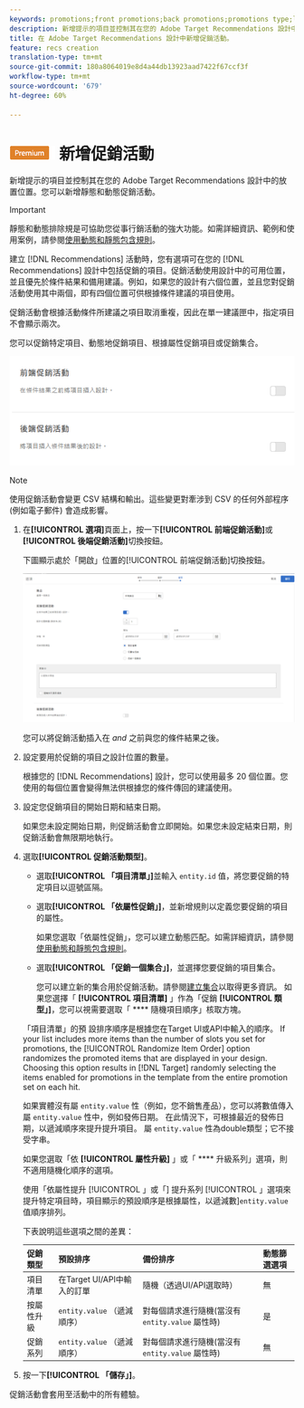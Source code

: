 ```yaml
---
keywords: promotions;front promotions;back promotions;promotions type;list of items;promote by attribute;promote a collection
description: 新增提示的項目並控制其在您的 Adobe Target Recommendations 設計中的放置位置。您可以新增靜態和動態促銷活動。
title: 在 Adobe Target Recommendations 設計中新增促銷活動。
feature: recs creation
translation-type: tm+mt
source-git-commit: 180a8064019e8d4a44db13923aad7422f67ccf3f
workflow-type: tm+mt
source-wordcount: '679'
ht-degree: 60%

---
```



# ![PREMIUM](/help/assets/premium.png) 新增促銷活動

新增提示的項目並控制其在您的 Adobe Target Recommendations 設計中的放置位置。您可以新增靜態和動態促銷活動。

>[!IMPORTANT]
>
>靜態和動態排除規是可協助您從事行銷活動的強大功能。如需詳細資訊、範例和使用案例，請參閱[使用動態和靜態包含規則](/help/c-recommendations/c-algorithms/use-dynamic-and-static-inclusion-rules.md#concept_4CB5C0FA705D4E449BD0B37B3D987F9F)。

建立 [!DNL Recommendations] 活動時，您有選項可在您的 [!DNL Recommendations] 設計中包括促銷的項目。促銷活動使用設計中的可用位置，並且優先於條件結果和備用建議。例如，如果您的設計有六個位置，並且您對促銷活動使用其中兩個，即有四個位置可供根據條件建議的項目使用。

促銷活動會根據活動條件所建議之項目取消重複，因此在單一建議匣中，指定項目不會顯示兩次。

您可以促銷特定項目、動態地促銷項目、根據屬性促銷項目或促銷集合。

![](assets/add_promotion_toggles.png)

>[!NOTE]
>
>使用促銷活動會變更 CSV 結構和輸出。這些變更對牽涉到 CSV 的任何外部程序 (例如電子郵件) 會造成影響。

1. 在&#x200B;**[!UICONTROL 選項]**&#x200B;頁面上，按一下&#x200B;**[!UICONTROL 前端促銷活動]**&#x200B;或&#x200B;**[!UICONTROL 後端促銷活動]**&#x200B;切換按鈕。

   下圖顯示處於「開啟」位置的[!UICONTROL 前端促銷活動]切換按鈕。

   ![新增前端促銷活動選項](/help/c-recommendations/t-create-recs-activity/assets/add_promotion_front.png)

   您可以將促銷活動插入在 *and* 之前與您的條件結果之後。
1. 設定要用於促銷的項目之設計位置的數量。

   根據您的 [!DNL Recommendations] 設計，您可以使用最多 20 個位置。您使用的每個位置會變得無法供根據您的條件傳回的建議使用。

1. 設定您促銷項目的開始日期和結束日期。

   如果您未設定開始日期，則促銷活動會立即開始。如果您未設定結束日期，則促銷活動會無限期地執行。

1. 選取&#x200B;**[!UICONTROL 促銷活動類型]**。

   * 選取&#x200B;**[!UICONTROL 「項目清單」]**&#x200B;並輸入 `entity.id` 值，將您要促銷的特定項目以逗號區隔。

   * 選取&#x200B;**[!UICONTROL 「依屬性促銷」]**，並新增規則以定義您要促銷的項目的屬性。

      如果您選取「依屬性促銷」，您可以建立動態匹配。如需詳細資訊，請參閱[使用動態和靜態包含規則](/help/c-recommendations/c-algorithms/use-dynamic-and-static-inclusion-rules.md#concept_4CB5C0FA705D4E449BD0B37B3D987F9F)。

   * 選取&#x200B;**[!UICONTROL 「促銷一個集合」]**，並選擇您要促銷的項目集合。

      您可以建立新的集合用於促銷活動。請參閱[建立集合](/help/c-recommendations/c-products/collections.md#task_1256DFF6842141FCAADD9E1428EF7F08)以取得更多資訊。
   如果您選擇「 **[!UICONTROL 項目清單]** 」作為「促銷 **[!UICONTROL 類型」]**，您可以視需要選取「 **** 隨機項目順序」核取方塊。

   「項目清單」的預  設排序順序是根據您在Target UI或API中輸入的順序。 If your list includes more items than the number of slots you set for promotions, the [!UICONTROL Randomize Item Order] option randomizes the promoted items that are displayed in your design. Choosing this option results in [!DNL Target] randomly selecting the items enabled for promotions in the template from the entire promotion set on each hit.

   如果實體沒有屬 `entity.value` 性（例如，您不銷售產品），您可以將數值傳入屬 `entity.value` 性中，例如發佈日期。 在此情況下，可根據最近的發佈日期，以遞減順序來提升提升項目。 屬 `entity.value` 性為double類型；它不接受字串。

   如果您選取「依 **[!UICONTROL 屬性升級]** 」或「 **** 升級系列」選項，則不適用隨機化順序的選項。

   使用「依屬性提升 [!UICONTROL 」或「] 提升系列 [!UICONTROL 」選項來提升特定項目時，項目顯示的預設順序是根據屬性，以遞減數]`entity.value` 值順序排列。

   下表說明這些選項之間的差異：

   | 促銷類型 | 預設排序 | 備份排序 | 動態篩選選項 |
   | --- | --- | --- | --- |
   | 項目清單 | 在Target UI/API中輸入的訂單 | 隨機（透過UI/API選取時） | 無 |
   | 按屬性升級 | `entity.value` （遞減順序） | 對每個請求進行隨機(當沒有 `entity.value` 屬性時) | 是 |
   | 促銷系列 | `entity.value` （遞減順序） | 對每個請求進行隨機(當沒有 `entity.value` 屬性時) | 無 |

1. 按一下&#x200B;**[!UICONTROL 「儲存」]**。

促銷活動會套用至活動中的所有體驗。
